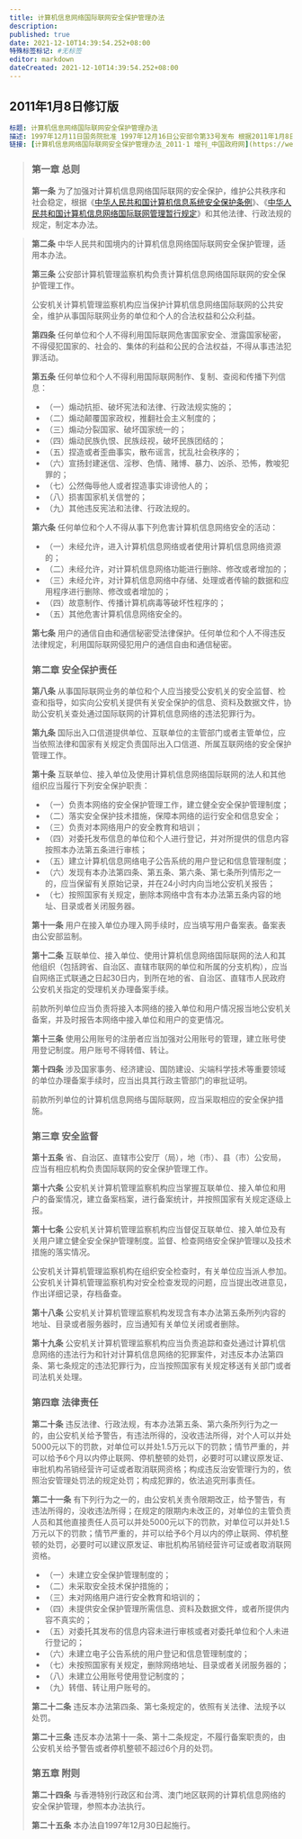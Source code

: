 ```yaml
---
title: 计算机信息网络国际联网安全保护管理办法
description:
published: true
date: 2021-12-10T14:39:54.252+08:00
特殊标签标记: #无标签
editor: markdown
dateCreated: 2021-12-10T14:39:54.252+08:00
---
```


## 2011年1月8日修订版

```YAML
标题: 计算机信息网络国际联网安全保护管理办法
描述: 1997年12月11日国务院批准 1997年12月16日公安部令第33号发布 根据2011年1月8日《国务院关于废止和修改部分行政法规的决定》修订
链接: [计算机信息网络国际联网安全保护管理办法_2011·1 增刊_中国政府网](https://web.archive.org/web/20211019061928/http://www.gov.cn/gongbao/content/2011/content_1860856.htm)
```

> ### 第一章 总则
>
> **第一条** 为了加强对计算机信息网络国际联网的安全保护，维护公共秩序和社会稳定，根据《[中华人民共和国计算机信息系统安全保护条例](/rule/中华人民共和国计算机信息系统安全保护条例.md)》、《[中华人民共和国计算机信息网络国际联网管理暂行规定](/rule/中华人民共和国计算机信息网络国际联网管理暂行规定.md)》和其他法律、行政法规的规定，制定本办法。

> **第二条** 中华人民共和国境内的计算机信息网络国际联网安全保护管理，适用本办法。
>
> **第三条** 公安部计算机管理监察机构负责计算机信息网络国际联网的安全保护管理工作。
>
> 公安机关计算机管理监察机构应当保护计算机信息网络国际联网的公共安全，维护从事国际联网业务的单位和个人的合法权益和公众利益。
>
> **第四条** 任何单位和个人不得利用国际联网危害国家安全、泄露国家秘密，不得侵犯国家的、社会的、集体的利益和公民的合法权益，不得从事违法犯罪活动。
>
> **第五条** 任何单位和个人不得利用国际联网制作、复制、查阅和传播下列信息：
>
> + （一）煽动抗拒、破坏宪法和法律、行政法规实施的；
> + （二）煽动颠覆国家政权，推翻社会主义制度的；
> + （三）煽动分裂国家、破坏国家统一的；
> + （四）煽动民族仇恨、民族歧视，破坏民族团结的；
> + （五）捏造或者歪曲事实，散布谣言，扰乱社会秩序的；
> + （六）宣扬封建迷信、淫秽、色情、赌博、暴力、凶杀、恐怖，教唆犯罪的；
> + （七）公然侮辱他人或者捏造事实诽谤他人的；
> + （八）损害国家机关信誉的；
> + （九）其他违反宪法和法律、行政法规的。
>
> **第六条** 任何单位和个人不得从事下列危害计算机信息网络安全的活动：
>
> + （一）未经允许，进入计算机信息网络或者使用计算机信息网络资源的；
> + （二）未经允许，对计算机信息网络功能进行删除、修改或者增加的；
> + （三）未经允许，对计算机信息网络中存储、处理或者传输的数据和应用程序进行删除、修改或者增加的；
> + （四）故意制作、传播计算机病毒等破坏性程序的；
> + （五）其他危害计算机信息网络安全的。
>
> **第七条** 用户的通信自由和通信秘密受法律保护。任何单位和个人不得违反法律规定，利用国际联网侵犯用户的通信自由和通信秘密。
>
> ### 第二章 安全保护责任
>
> **第八条** 从事国际联网业务的单位和个人应当接受公安机关的安全监督、检查和指导，如实向公安机关提供有关安全保护的信息、资料及数据文件，协助公安机关查处通过国际联网的计算机信息网络的违法犯罪行为。
>
> **第九条** 国际出入口信道提供单位、互联单位的主管部门或者主管单位，应当依照法律和国家有关规定负责国际出入口信道、所属互联网络的安全保护管理工作。
>
> **第十条** 互联单位、接入单位及使用计算机信息网络国际联网的法人和其他组织应当履行下列安全保护职责：
>
> + （一）负责本网络的安全保护管理工作，建立健全安全保护管理制度；
> + （二）落实安全保护技术措施，保障本网络的运行安全和信息安全；
> + （三）负责对本网络用户的安全教育和培训；
> + （四）对委托发布信息的单位和个人进行登记，并对所提供的信息内容按照本办法第五条进行审核；
> + （五）建立计算机信息网络电子公告系统的用户登记和信息管理制度；
> + （六）发现有本办法第四条、第五条、第六条、第七条所列情形之一的，应当保留有关原始记录，并在24小时内向当地公安机关报告；
> + （七）按照国家有关规定，删除本网络中含有本办法第五条内容的地址、目录或者关闭服务器。
>
> **第十一条** 用户在接入单位办理入网手续时，应当填写用户备案表。备案表由公安部监制。
>
> **第十二条** 互联单位、接入单位、使用计算机信息网络国际联网的法人和其他组织（包括跨省、自治区、直辖市联网的单位和所属的分支机构），应当自网络正式联通之日起30日内，到所在地的省、自治区、直辖市人民政府公安机关指定的受理机关办理备案手续。
>
> 前款所列单位应当负责将接入本网络的接入单位和用户情况报当地公安机关备案，并及时报告本网络中接入单位和用户的变更情况。
>
> **第十三条** 使用公用账号的注册者应当加强对公用账号的管理，建立账号使用登记制度。用户账号不得转借、转让。
>
> **第十四条** 涉及国家事务、经济建设、国防建设、尖端科学技术等重要领域的单位办理备案手续时，应当出具其行政主管部门的审批证明。
>
> 前款所列单位的计算机信息网络与国际联网，应当采取相应的安全保护措施。
>
> ### 第三章 安全监督
>
> **第十五条** 省、自治区、直辖市公安厅（局），地（市）、县（市）公安局，应当有相应机构负责国际联网的安全保护管理工作。
>
> **第十六条** 公安机关计算机管理监察机构应当掌握互联单位、接入单位和用户的备案情况，建立备案档案，进行备案统计，并按照国家有关规定逐级上报。
>
> **第十七条** 公安机关计算机管理监察机构应当督促互联单位、接入单位及有关用户建立健全安全保护管理制度。监督、检查网络安全保护管理以及技术措施的落实情况。
>
> 公安机关计算机管理监察机构在组织安全检查时，有关单位应当派人参加。公安机关计算机管理监察机构对安全检查发现的问题，应当提出改进意见，作出详细记录，存档备查。
>
> **第十八条** 公安机关计算机管理监察机构发现含有本办法第五条所列内容的地址、目录或者服务器时，应当通知有关单位关闭或者删除。
>
> **第十九条** 公安机关计算机管理监察机构应当负责追踪和查处通过计算机信息网络的违法行为和针对计算机信息网络的犯罪案件，对违反本办法第四条、第七条规定的违法犯罪行为，应当按照国家有关规定移送有关部门或者司法机关处理。
>
> ### 第四章 法律责任
>
> **第二十条** 违反法律、行政法规，有本办法第五条、第六条所列行为之一的，由公安机关给予警告，有违法所得的，没收违法所得，对个人可以并处5000元以下的罚款，对单位可以并处1.5万元以下的罚款；情节严重的，并可以给予6个月以内停止联网、停机整顿的处罚，必要时可以建议原发证、审批机构吊销经营许可证或者取消联网资格；构成违反治安管理行为的，依照治安管理处罚法的规定处罚；构成犯罪的，依法追究刑事责任。
>
> **第二十一条** 有下列行为之一的，由公安机关责令限期改正，给予警告，有违法所得的，没收违法所得；在规定的限期内未改正的，对单位的主管负责人员和其他直接责任人员可以并处5000元以下的罚款，对单位可以并处1.5万元以下的罚款；情节严重的，并可以给予6个月以内的停止联网、停机整顿的处罚，必要时可以建议原发证、审批机构吊销经营许可证或者取消联网资格。
>
> + （一）未建立安全保护管理制度的；
> + （二）未采取安全技术保护措施的；
> + （三）未对网络用户进行安全教育和培训的；
> + （四）未提供安全保护管理所需信息、资料及数据文件，或者所提供内容不真实的；
> + （五）对委托其发布的信息内容未进行审核或者对委托单位和个人未进行登记的；
> + （六）未建立电子公告系统的用户登记和信息管理制度的；
> + （七）未按照国家有关规定，删除网络地址、目录或者关闭服务器的；
> + （八）未建立公用账号使用登记制度的；
> + （九）转借、转让用户账号的。
>
> **第二十二条** 违反本办法第四条、第七条规定的，依照有关法律、法规予以处罚。
>
> **第二十三条** 违反本办法第十一条、第十二条规定，不履行备案职责的，由公安机关给予警告或者停机整顿不超过6个月的处罚。
>
> ### 第五章 附则
>
> **第二十四条** 与香港特别行政区和台湾、澳门地区联网的计算机信息网络的安全保护管理，参照本办法执行。
>
> **第二十五条** 本办法自1997年12月30日起施行。
